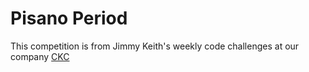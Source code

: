 Pisano Period
=============

This competition is from Jimmy Keith's weekly code challenges at our company
[CKC](http://ckcollab.com)
